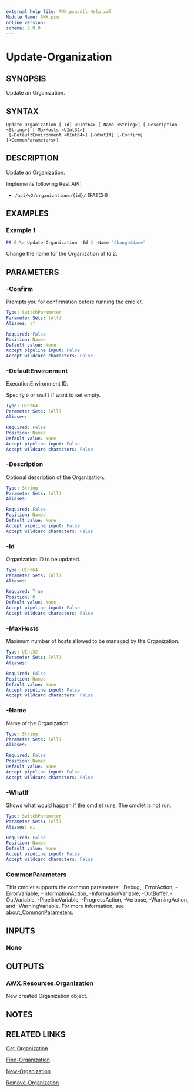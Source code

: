 ```yaml
---
external help file: AWX.psm.dll-Help.xml
Module Name: AWX.psm
online version:
schema: 2.0.0
---
```


# Update-Organization

## SYNOPSIS
Update an Organization.

## SYNTAX

```
Update-Organization [-Id] <UInt64> [-Name <String>] [-Description <String>] [-MaxHosts <UInt32>]
 [-DefaultEnvironment <UInt64>] [-WhatIf] [-Confirm] [<CommonParameters>]
```

## DESCRIPTION
Update an Organization. 

Implements following Rest API:  
- `/api/v2/organizations/{id}/` (PATCH)

## EXAMPLES

### Example 1
```powershell
PS C:\> Update-Organization -Id 2 -Name "ChangedName"
```

Change the name for the Organization of Id 2.

## PARAMETERS

### -Confirm
Prompts you for confirmation before running the cmdlet.

```yaml
Type: SwitchParameter
Parameter Sets: (All)
Aliases: cf

Required: False
Position: Named
Default value: None
Accept pipeline input: False
Accept wildcard characters: False
```

### -DefaultEnvironment
ExecutionEnvironment ID.

Specify `0` or `$null` if want to set empty.

```yaml
Type: UInt64
Parameter Sets: (All)
Aliases:

Required: False
Position: Named
Default value: None
Accept pipeline input: False
Accept wildcard characters: False
```

### -Description
Optional description of the Organization.

```yaml
Type: String
Parameter Sets: (All)
Aliases:

Required: False
Position: Named
Default value: None
Accept pipeline input: False
Accept wildcard characters: False
```

### -Id
Organization ID to be updated.

```yaml
Type: UInt64
Parameter Sets: (All)
Aliases:

Required: True
Position: 0
Default value: None
Accept pipeline input: False
Accept wildcard characters: False
```

### -MaxHosts
Maximum number of hosts allowed to be managed by the Organization.

```yaml
Type: UInt32
Parameter Sets: (All)
Aliases:

Required: False
Position: Named
Default value: None
Accept pipeline input: False
Accept wildcard characters: False
```

### -Name
Name of the Organization.

```yaml
Type: String
Parameter Sets: (All)
Aliases:

Required: False
Position: Named
Default value: None
Accept pipeline input: False
Accept wildcard characters: False
```

### -WhatIf
Shows what would happen if the cmdlet runs.
The cmdlet is not run.

```yaml
Type: SwitchParameter
Parameter Sets: (All)
Aliases: wi

Required: False
Position: Named
Default value: None
Accept pipeline input: False
Accept wildcard characters: False
```

### CommonParameters
This cmdlet supports the common parameters: -Debug, -ErrorAction, -ErrorVariable, -InformationAction, -InformationVariable, -OutBuffer, -OutVariable, -PipelineVariable, -ProgressAction, -Verbose, -WarningAction, and -WarningVariable. For more information, see [about_CommonParameters](http://go.microsoft.com/fwlink/?LinkID=113216).

## INPUTS

### None
## OUTPUTS

### AWX.Resources.Organization
New created Organization object.

## NOTES

## RELATED LINKS

[Get-Organization](Get-Organization.md)

[Find-Organization](Find-Organization.md)

[New-Organization](New-Organization.md)

[Remove-Organization](Remove-Organization.md)
